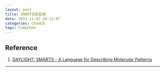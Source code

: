 ```yaml
---
layout: post
title: SMART式和检索
date: 2015-11-02 10:12:07
categories: ChemCB
tags: CompChem
---
```



## Reference

1. [DAYLIGHT: SMARTS - A Language for Describing Molecular Patterns](http://www.daylight.com/dayhtml/doc/theory/theory.smarts.html)

------
